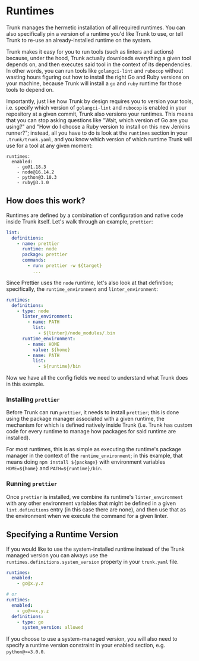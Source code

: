 # Runtimes

Trunk manages the hermetic installation of all required runtimes. You can also specifically pin a version of a runtime you'd like Trunk to use, or tell Trunk to re-use an already-installed runtime on the system.

Trunk makes it easy for you to run tools (such as linters and actions) because, under the hood, Trunk actually downloads everything a given tool depends on, and then executes said tool in the context of its dependencies. In other words, you can run tools like `golangci-lint` and `rubocop` without wasting hours figuring out how to install the right Go and Ruby versions on your machine, because Trunk will install a `go` and `ruby` runtime for those tools to depend on.

Importantly, just like how Trunk by design requires you to version your tools, i.e. specify which version of `golangci-lint` and `rubocop` is enabled in your repository at a given commit, Trunk also versions your runtimes. This means that you can stop asking questions like "Wait, which version of Go are you using?" and "How do I choose a Ruby version to install on this new Jenkins runner?"; instead, all you have to do is look at the `runtimes` section in your `.trunk/trunk.yaml`, and you know which version of which runtime Trunk will use for a tool at any given moment:

```
runtimes:
  enabled:
    - go@1.18.3
    - node@16.14.2
    - python@3.10.3
    - ruby@3.1.0
```

## How does this work?

Runtimes are defined by a combination of configuration and native code inside Trunk itself. Let's walk through an example, `prettier`:

```yaml
lint:
  definitions:
    - name: prettier
      runtime: node
      package: prettier
      commands:
        - run: prettier -w ${target}
          ...
```

Since Prettier uses the `node` runtime, let's also look at that definition; specifically, the `runtime_environment` and `linter_environment`:

```yaml
runtimes:
  definitions:
    - type: node
      linter_environment:
        - name: PATH
          list:
            - ${linter}/node_modules/.bin
      runtime_environment:
        - name: HOME
          value: ${home}
        - name: PATH
          list:
            - ${runtime}/bin
```

Now we have all the config fields we need to understand what Trunk does in this example.

### Installing `prettier`

Before Trunk can run `prettier`, it needs to install `prettier`; this is done using the package manager associated with a given runtime, the mechanism for which is defined natively inside Trunk (i.e. Trunk has custom code for every runtime to manage how packages for said runtime are installed).

For most runtimes, this is as simple as executing the runtime's package manager in the context of the `runtime_environment`; in this example, that means doing `npm install ${package}` with environment variables `HOME=${home}` and `PATH=${runtime}/bin`.

### Running `prettier`

Once `prettier` is installed, we combine its runtime's `linter_environment` with any other environment variables that might be defined in a given `lint.definitions` entry (in this case there are none), and then use that as the environment when we execute the command for a given linter.

## Specifying a Runtime Version

If you would like to use the system-installed runtime instead of the Trunk managed version you can always use the `runtimes.definitions.system_version` property in your `trunk.yaml` file.

```yaml
runtimes: 
  enabled: 
    - go@x.y.z

# or
runtimes:
  enabled:
    - go@>=x.y.z
  definitions: 
    - type: go
      system_version: allowed
```

If you choose to use a system-managed version, you will also need to specify a runtime version constraint in your enabled section, e.g. `python@>=3.0.0`.
